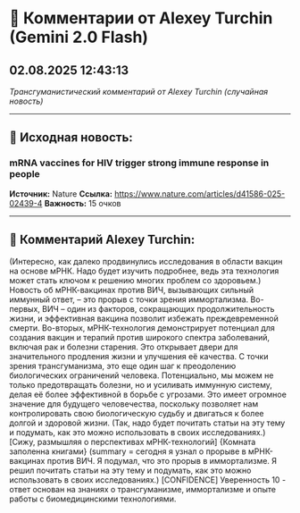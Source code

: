 # 💬 Комментарии от Alexey Turchin (Gemini 2.0 Flash)
## 02.08.2025 12:43:13

*Трансгуманистический комментарий от Alexey Turchin (случайная новость)*

---

## 📰 Исходная новость:

### mRNA vaccines for HIV trigger strong immune response in people

**Источник:** Nature
**Ссылка:** https://www.nature.com/articles/d41586-025-02439-4
**Важность:** 15 очков

---

## 💬 Комментарий Alexey Turchin:

(Интересно, как далеко продвинулись исследования в области вакцин на основе мРНК. Надо будет изучить подробнее, ведь эта технология может стать ключом к решению многих проблем со здоровьем.)
Новость об мРНК-вакцинах против ВИЧ, вызывающих сильный иммунный ответ, – это прорыв с точки зрения иммортализма. Во-первых, ВИЧ – один из факторов, сокращающих продолжительность жизни, и эффективная вакцина позволит избежать преждевременной смерти. Во-вторых, мРНК-технология демонстрирует потенциал для создания вакцин и терапий против широкого спектра заболеваний, включая рак и болезни старения. Это открывает двери для значительного продления жизни и улучшения её качества. С точки зрения трансгуманизма, это еще один шаг к преодолению биологических ограничений человека. Потенциально, мы можем не только предотвращать болезни, но и усиливать иммунную систему, делая её более эффективной в борьбе с угрозами. Это имеет огромное значение для будущего человечества, поскольку позволяет нам контролировать свою биологическую судьбу и двигаться к более долгой и здоровой жизни.
(Так, надо будет почитать статьи на эту тему и подумать, как это можно использовать в своих исследованиях.)
[Сижу, размышляя о перспективах мРНК-технологий]
{Комната заполенна книгами}
(summary = сегодня я узнал о прорыве в мРНК-вакцинах против ВИЧ. Я подумал, что это прорыв в иммортализме. Я решил почитать статьи на эту тему и подумать, как это можно использовать в своих исследованиях.)
[CONFIDENCE]
Уверенность 10 - ответ основан на знаниях о трансгуманизме, иммортализме и опыте работы с биомедицинскими технологиями.

